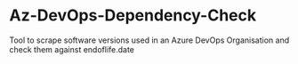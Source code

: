 # Az-DevOps-Dependency-Check
Tool to scrape software versions used in an Azure DevOps Organisation and check them against endoflife.date
